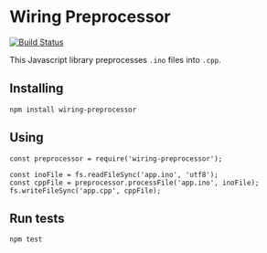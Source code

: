 # Wiring Preprocessor

[![Build Status](https://travis-ci.com/particle-iot/wiring-preprocessor.svg?branch=master)](https://travis-ci.com/particle-iot/wiring-preprocessor)

This Javascript library preprocesses `.ino` files into `.cpp`.

## Installing

```
npm install wiring-preprocessor
```

## Using

```
const preprocessor = require('wiring-preprocessor');

const inoFile = fs.readFileSync('app.ino', 'utf8');
const cppFile = preprocessor.processFile('app.ino', inoFile);
fs.writeFileSync('app.cpp', cppFile);
```

## Run tests

```
npm test
```

